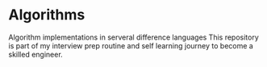 # Algorithms
Algorithm implementations in serveral difference languages
This repository is part of my interview prep routine and self learning journey to become a skilled engineer.
